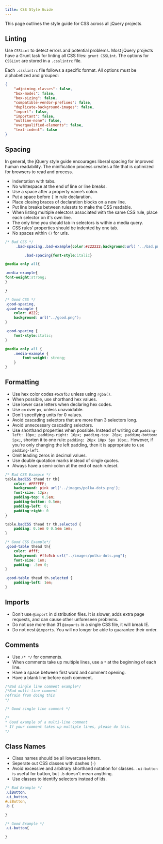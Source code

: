 ```yaml
---
title: CSS Style Guide
---
```


This page outlines the style guide for CSS across all jQuery projects.

## Linting

Use `CSSLint` to detect errors and potential problems. Most jQuery projects have a Grunt task for linting all CSS files: `grunt CSSLint`. The options for `CSSLint` are stored in a `.csslintrc` file.

Each `.csslintrc` file follows a specific format. All options must be alphabetized and grouped:

```json
{
	"adjoining-classes": false,
	"box-model": false,
	"box-sizing": false,
	"compatible-vendor-prefixes": false,
	"duplicate-background-images": false,
	"import": false,
	"important": false,
	"outline-none": false,
	"overqualified-elements": false,
	"text-indent": false
}
```

## Spacing

In general, the jQuery style guide encourages liberal spacing for improved human readability. The minification process creates a file that is optimized for browsers to read and process.

- Indentation with tabs.
- No whitespace at the end of line or line breaks.
- Use a space after a property name’s colon.
- Put a space before `{` in rule declaration.
- Place closing braces of declaration blocks on a new line.
- Put line breaks between rulesets to make the CSS readable.
- When listing multiple selectors associated with the same CSS rule, place each selector on it's own line.
- The only time you should tab in selectors is within a media query.
- CSS rules' properties should be indented by one tab.
- No spaces within `()` for urls.

```css
/* Bad CSS */
	 .bad-spacing,.bad-example{color:#222222;background:url( "../bad.png" );}

		 .bad-spacing{font-style:italic}

@media only all{

.media-example{
font-weight:strong;
}  

}

/* Good CSS */
.good-spacing,
.good-example {
	color: #222;
	background: url("../good.png");
}

.good-spacing {
	font-style:italic;
}

@media only all {
	.media-example {
		font-weight: strong;
	}
}
```

## Formatting

 - Use hex color codes `#5c8fb3` unless using `rgba()`.
 - When possible, use shorthand hex values.
 - Use lower case letters when declaring hex codes.
 - Use `em` over `px`, unless unavoidable.
 - Don't specifying units for 0 values.
 - Avoid cascading selectors that are more than 3 selectors long.
 - Avoid unnecessary cascading selectors.
 - Use shorthand properties when possible.  Instead of writing out `padding-left: 10px; padding-right: 10px; padding-top: 20px; padding-bottom: 5px;`, shorten it to one rule: `padding: 20px 10px 5px 10px;`.  However, if you're only changing the left padding, then it is appropriate to use `padding-left`. 
 - Omit leading zeros in decimal values.
 - Use double quotation marks instead of single quotes.
 - Always have a semi-colon at the end of each ruleset.


```css
/* Bad CSS Example */
table.badCSS thead tr th{
	color: #FFFFFF;
	background: pink url('../images/polka-dots.png');
	font-size: 12px;
	padding-top: 0.5em;
	padding-bottom: 0.5em;
	padding-left: 0;
	padding-right: 0
}

table.badCSS thead tr th.selected {
	padding: 0.5em 0 0.5em 1em;
}

/* Good CSS Example*/
.good-table thead th{
	color: #fff;
	background: #ffc0cb url("../images/polka-dots.png");
	font-size: 1em;
	padding: .5em 0;
}

.good-table thead th.selected {
	padding-left: 1em;
}
```

## Imports

- Don't use `@import` in distribution files. It is slower, adds extra page requests, and can cause other unforeseen problems.
- Do not use more than 31 `@imports` in a single CSS file, it will break IE.
- Do not nest `@imports`.  You will no longer be able to guarantee their order.

## Comments

- Use `/* */` for comments.
- When comments take up multiple lines, use a `*` at the beginning of each line.
- Have a space between first word and comment opening.
- Have a blank line before each comment.

```css
/*Bad single line comment example*/
/*Bad multi-line comment
refrain from doing this
*/

/* Good single line comment */

/*
* Good example of a multi-line comment
* If your comment takes up multiple lines, please do this.
*/
```

## Class Names

- Class names should be all lowercase letters.
- Seperate out CSS classes with dashes (`-`)
- Avoid excessive and arbitrary shorthand notation for classes. `.ui-button` is useful for button, but `.b` doesn't mean anything.
- Use classes to identify selectors instead of ids.

```css
/* Bad Example */
.uiButton,
.ui_button,
#uiButton,
.b {

}

/* Good Example */
.ui-button{

}
```